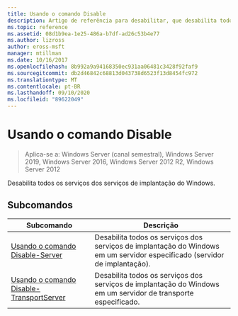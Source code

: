 ```yaml
---
title: Usando o comando Disable
description: Artigo de referência para desabilitar, que desabilita todos os serviços dos serviços de implantação do Windows.
ms.topic: reference
ms.assetid: 08d1b9ea-1e25-486a-b7df-ad26c53b4e77
ms.author: lizross
author: eross-msft
manager: mtillman
ms.date: 10/16/2017
ms.openlocfilehash: 8b992a9a94168350ec931aa06481c3428f92faf9
ms.sourcegitcommit: db2d46842c68813d043738d6523f13d8454fc972
ms.translationtype: MT
ms.contentlocale: pt-BR
ms.lasthandoff: 09/10/2020
ms.locfileid: "89622049"
---
```

# <a name="using-the-disable-command"></a>Usando o comando Disable

> Aplica-se a: Windows Server (canal semestral), Windows Server 2019, Windows Server 2016, Windows Server 2012 R2, Windows Server 2012

Desabilita todos os serviços dos serviços de implantação do Windows.

## <a name="subcommands"></a>Subcomandos
|Subcomando|Descrição|
|-------|--------|
|[Usando o comando Disable-Server](using-the-disable-server-command.md)|Desabilita todos os serviços dos serviços de implantação do Windows em um servidor especificado (servidor de implantação).|
|[Usando o comando Disable-TransportServer](using-the-disable-transportserver-command.md)|Desabilita todos os serviços dos serviços de implantação do Windows em um servidor de transporte especificado.|
